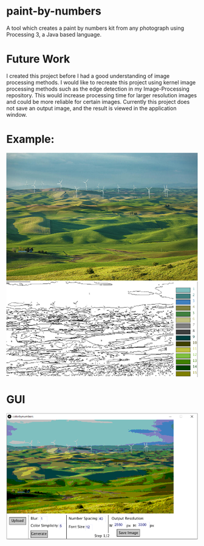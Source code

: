 # paint-by-numbers
A tool which creates a paint by numbers kit from any photograph using Processing 3, a Java based language.
# Future Work
I created this project before I had a good understanding of image processing methods. I would like to recreate this project using kernel image processing methods such as the edge detection in my Image-Processing repository. This would increase processing time for larger resolution images and could be more reliable for certain images. Currently this project does not save an output image, and the result is viewed in the application window.
# Example:
![alt text](palouse.jpg)
![alt text](exoutput.PNG)
# GUI
![alt text](gui.PNG)
